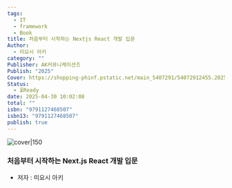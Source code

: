 ```yaml
---
tags:
  - IT
  - framework
  - Book
title: 처음부터 시작하는 Nextjs React 개발 입문
Author:
  - 미요시 아키
category: ""
Publisher: AK커뮤니케이션즈
Publish: "2025"
Cover: https://shopping-phinf.pstatic.net/main_5407291/54072912455.20250411141802.jpg
Status:
  - ⏳Ready
date: 2025-04-30 10:02:08
total: ""
isbn: "9791127468507"
isbn13: "9791127468507"
publish: true
---
```


![cover|150](https://shopping-phinf.pstatic.net/main_5407291/54072912455.20250411141802.jpg)
###  처음부터 시작하는 Next.js React 개발 입문    
- 저자 : 미요시 아키